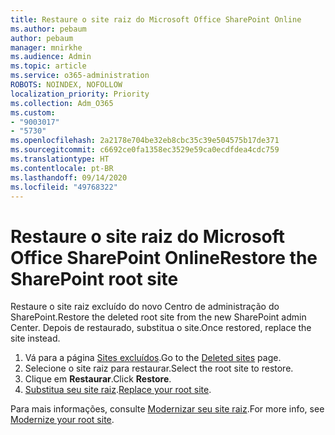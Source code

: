 ```yaml
---
title: Restaure o site raiz do Microsoft Office SharePoint Online
ms.author: pebaum
author: pebaum
manager: mnirkhe
ms.audience: Admin
ms.topic: article
ms.service: o365-administration
ROBOTS: NOINDEX, NOFOLLOW
localization_priority: Priority
ms.collection: Adm_O365
ms.custom:
- "9003017"
- "5730"
ms.openlocfilehash: 2a2178e704be32eb8cbc35c39e504575b17de371
ms.sourcegitcommit: c6692ce0fa1358ec3529e59ca0ecdfdea4cdc759
ms.translationtype: HT
ms.contentlocale: pt-BR
ms.lasthandoff: 09/14/2020
ms.locfileid: "49768322"
---
```

# <a name="restore-the-sharepoint-root-site"></a><span data-ttu-id="e482d-102">Restaure o site raiz do Microsoft Office SharePoint Online</span><span class="sxs-lookup"><span data-stu-id="e482d-102">Restore the SharePoint root site</span></span>

<span data-ttu-id="e482d-103">Restaure o site raiz excluído do novo Centro de administração do SharePoint.</span><span class="sxs-lookup"><span data-stu-id="e482d-103">Restore the deleted root site from the new SharePoint admin Center.</span></span> <span data-ttu-id="e482d-104">Depois de restaurado, substitua o site.</span><span class="sxs-lookup"><span data-stu-id="e482d-104">Once restored, replace the site instead.</span></span>

1. <span data-ttu-id="e482d-105">Vá para a página [Sites excluídos](https://admin.microsoft.com/sharepoint?page=recycleBin&modern=true).</span><span class="sxs-lookup"><span data-stu-id="e482d-105">Go to the [Deleted sites](https://admin.microsoft.com/sharepoint?page=recycleBin&modern=true) page.</span></span> 
2. <span data-ttu-id="e482d-106">Selecione o site raiz para restaurar.</span><span class="sxs-lookup"><span data-stu-id="e482d-106">Select the root site to restore.</span></span>
3. <span data-ttu-id="e482d-107">Clique em **Restaurar**.</span><span class="sxs-lookup"><span data-stu-id="e482d-107">Click **Restore**.</span></span>
4. <span data-ttu-id="e482d-108">[Substitua seu site raiz](https://docs.microsoft.com/sharepoint/troubleshoot/sites/url-that-resides-under-root-site-collection-is-broken).</span><span class="sxs-lookup"><span data-stu-id="e482d-108">[Replace your root site](https://docs.microsoft.com/sharepoint/troubleshoot/sites/url-that-resides-under-root-site-collection-is-broken).</span></span>

<span data-ttu-id="e482d-109">Para mais informações, consulte [Modernizar seu site raiz](https://docs.microsoft.com/sharepoint/modern-root-site).</span><span class="sxs-lookup"><span data-stu-id="e482d-109">For more info, see [Modernize your root site](https://docs.microsoft.com/sharepoint/modern-root-site).</span></span>
